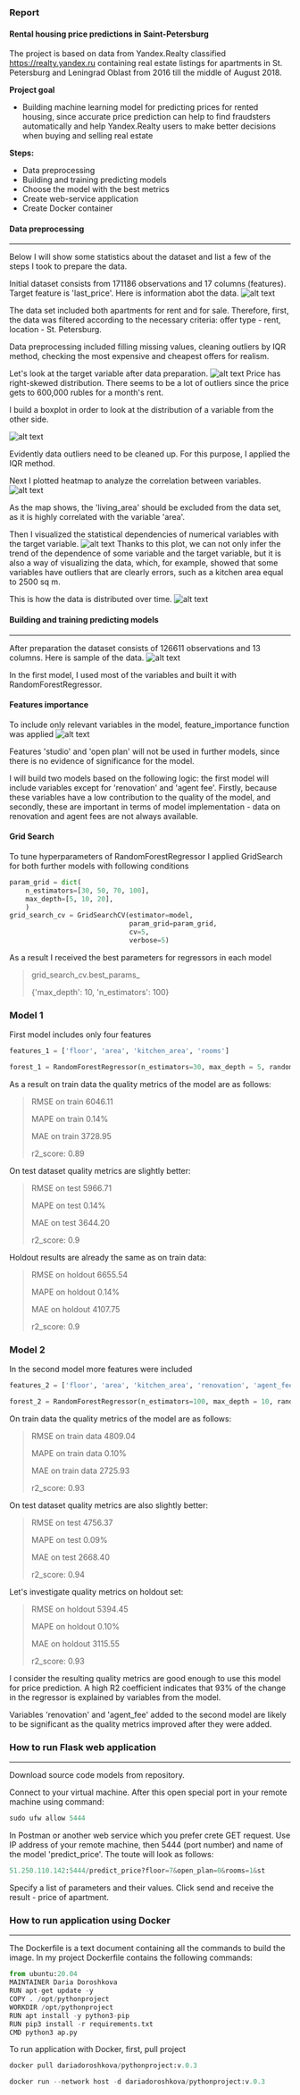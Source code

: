 ### Report
#### Rental housing price predictions in Saint-Petersburg
The project is based on data from Yandex.Realty classified https://realty.yandex.ru containing real estate listings for apartments in St. Petersburg and Leningrad Oblast from 2016 till the middle of August 2018.

**Project goal**
* Building machine learning model for predicting prices for rented housing, since accurate price prediction can help to find fraudsters automatically and help Yandex.Realty users to make better decisions when buying and selling real estate

**Steps:**
* Data preprocessing
* Building and training predicting models
* Choose the model with the best metrics
* Create web-service application
* Create Docker container

#### Data preprocessing
- - -

Below I will show some statistics about the dataset and list a few of the steps I took to prepare the data.

Initial dataset consists from 171186 observations and 17 columns (features). Target feature is 'last_price'. Here is information abot the data.
![alt text](https://raw.githubusercontent.com/DariaDoroshkova/rental_price_spb_predict/main/Images/data_info.PNG)

The data set included both apartments for rent and for sale. Therefore, first, the data was filtered according to the necessary criteria: offer type - rent, location - St. Petersburg.

Data preprocessing included filling missing values, cleaning outliers by IQR method, checking the most expensive and cheapest offers for realism.

Let's look at the target variable after data preparation. 
![alt text](https://raw.githubusercontent.com/DariaDoroshkova/rental_price_spb_predict/main/Images/density_plot.PNG)
Price has right-skewed distribution. There seems to be a lot of outliers since the price gets to 600,000 rubles for a month's rent.

I build a boxplot in order to look at the distribution of a variable from the other side.

![alt text](https://raw.githubusercontent.com/DariaDoroshkova/rental_price_spb_predict/main/Images/price_boxplot.PNG)

Evidently data outliers need to be cleaned up. For this purpose, I applied the IQR method.

Next I plotted heatmap to analyze the correlation between variables.
![alt text](https://raw.githubusercontent.com/DariaDoroshkova/rental_price_spb_predict/main/Images/heatmap.PNG)

As the map shows, the 'living_area' should be excluded from the data set, as it is highly correlated with the variable 'area'.

Then I visualized the statistical dependencies of numerical variables with the target variable.
![alt text](https://raw.githubusercontent.com/DariaDoroshkova/rental_price_spb_predict/main/Images/replot.PNG)
Thanks to this plot, we can not only infer the trend of the dependence of some variable and the target variable, but it is also a way of visualizing the data, which, for example, showed that some variables have outliers that are clearly errors, such as a kitchen area equal to 2500 sq m.

This is how the data is distributed over time. 
![alt text](https://raw.githubusercontent.com/DariaDoroshkova/rental_price_spb_predict/main/Images/time.PNG)

#### Building and training predicting models
- - -
After preparation the dataset consists of 126611 observations and 13 columns.
Here is sample of the data.
![alt text](https://raw.githubusercontent.com/DariaDoroshkova/rental_price_spb_predict/main/Images/data_sample.PNG)

In the first model, I used most of the variables and built it with RandomForestRegressor.

#### Features importance
To include only relevant variables in the model, feature_importance function was applied
![alt text](https://raw.githubusercontent.com/DariaDoroshkova/rental_price_spb_predict/main/Images/f_importance.PNG)

Features 'studio' and 'open plan' will not be used in further models, since there is no evidence of significance for the model.

I will build two models based on the following logic: the first model will include variables except for 'renovation' and 'agent fee'. Firstly, because these variables have a low contribution to the quality of the model, and secondly, these are important in terms of model implementation - data on renovation and agent fees are not always available.

#### Grid Search
To tune hyperparameters of RandomForestRegressor I applied GridSearch for both further models with following conditions
```python
param_grid = dict(
    n_estimators=[30, 50, 70, 100],
    max_depth=[5, 10, 20],
    )
grid_search_cv = GridSearchCV(estimator=model, 
                              param_grid=param_grid, 
                              cv=5,
                              verbose=5)
```
As a result I received the best parameters for regressors in each model

> grid_search_cv.best_params_
> 
> {'max_depth': 10, 'n_estimators': 100}

### Model 1
First model includes only four features
```python
features_1 = ['floor', 'area', 'kitchen_area', 'rooms']
```

```python
forest_1 = RandomForestRegressor(n_estimators=30, max_depth = 5, random_state=4)
```
As a result on train data the quality metrics of the model are as follows:
> RMSE on train 6046.11
> 
> MAPE on train 0.14%
> 
> MAE on train 3728.95
> 
> r2_score: 0.89

On test dataset quality metrics are slightly better:
> RMSE on test 5966.71
>  
> MAPE on test 0.14%
> 
> MAE on test 3644.20
> 
> r2_score: 0.9  

Holdout results are already the same as on train data: 

> RMSE on holdout 6655.54
> 
> MAPE on holdout 0.14%
> 
> MAE on holdout 4107.75
> 
> r2_score: 0.9  

### Model 2
In the second model more features were included
```python
features_2 = ['floor', 'area', 'kitchen_area', 'renovation', 'agent_fee', 'rooms']
```
```python
forest_2 = RandomForestRegressor(n_estimators=100, max_depth = 10, random_state=4)
```
On train data the quality metrics of the model are as follows:
> RMSE on train data 4809.04
> 
> MAPE on train data 0.10%
> 
> MAE on train data 2725.93
> 
> r2_score: 0.93 

On test dataset quality metrics are also slightly better:

> RMSE on test 4756.37
> 
> MAPE on test 0.09%
> 
> MAE on test 2668.40
> 
> r2_score: 0.94

Let's investigate quality metrics on holdout set:
> RMSE on holdout 5394.45
> 
> MAPE on holdout 0.10%
> 
> MAE on holdout 3115.55
> 
> r2_score: 0.93  

I consider the resulting quality metrics are good enough to use this model for price prediction.
A high R2 coefficient indicates that 93% of the change in the regressor is explained by variables from the model.

Variables 'renovation' and 'agent_fee' added to the second model are likely to be significant as the quality metrics improved after they were added.

### How to run Flask web application
- - -
Download source code models from repository.

Connect to your virtual machine. After this open special port in your remote machine using command:
```python
sudo ufw allow 5444
```
In Postman or another web service which you prefer crete GET request. 
Use IP address of your remote machine, then 5444 (port number) and name of the model 'predict_price'.
The toute will look as follows:
```python
51.250.110.142:5444/predict_price?floor=7&open_plan=0&rooms=1&st
```
Specify a list of parameters and their values. Click send and receive the result - price of apartment.

### How to run application using Docker
- - -

The Dockerfile is a text document containing all the commands to build the image.
In my project Dockerfile contains the following commands:
```python
from ubuntu:20.04 
MAINTAINER Daria Doroshkova
RUN apt-get update -y 
COPY . /opt/pythonproject
WORKDIR /opt/pythonproject
RUN apt install -y python3-pip 
RUN pip3 install -r requirements.txt 
CMD python3 ap.py
```

To run application with Docker, first, pull project
```python
docker pull dariadoroshkova/pythonproject:v.0.3
```
```python
docker run --network host -d dariadoroshkova/pythonproject:v.0.3
```
